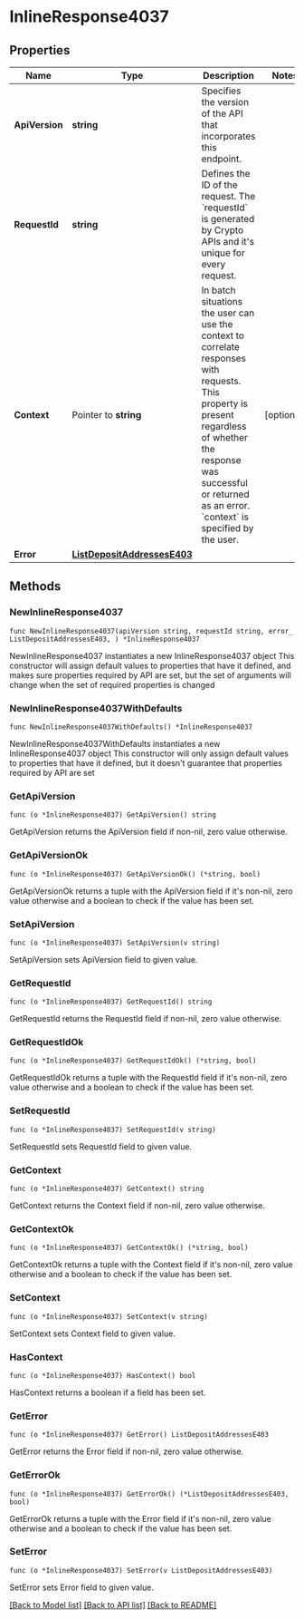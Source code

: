 # InlineResponse4037

## Properties

Name | Type | Description | Notes
------------ | ------------- | ------------- | -------------
**ApiVersion** | **string** | Specifies the version of the API that incorporates this endpoint. | 
**RequestId** | **string** | Defines the ID of the request. The &#x60;requestId&#x60; is generated by Crypto APIs and it&#39;s unique for every request. | 
**Context** | Pointer to **string** | In batch situations the user can use the context to correlate responses with requests. This property is present regardless of whether the response was successful or returned as an error. &#x60;context&#x60; is specified by the user. | [optional] 
**Error** | [**ListDepositAddressesE403**](ListDepositAddressesE403.md) |  | 

## Methods

### NewInlineResponse4037

`func NewInlineResponse4037(apiVersion string, requestId string, error_ ListDepositAddressesE403, ) *InlineResponse4037`

NewInlineResponse4037 instantiates a new InlineResponse4037 object
This constructor will assign default values to properties that have it defined,
and makes sure properties required by API are set, but the set of arguments
will change when the set of required properties is changed

### NewInlineResponse4037WithDefaults

`func NewInlineResponse4037WithDefaults() *InlineResponse4037`

NewInlineResponse4037WithDefaults instantiates a new InlineResponse4037 object
This constructor will only assign default values to properties that have it defined,
but it doesn't guarantee that properties required by API are set

### GetApiVersion

`func (o *InlineResponse4037) GetApiVersion() string`

GetApiVersion returns the ApiVersion field if non-nil, zero value otherwise.

### GetApiVersionOk

`func (o *InlineResponse4037) GetApiVersionOk() (*string, bool)`

GetApiVersionOk returns a tuple with the ApiVersion field if it's non-nil, zero value otherwise
and a boolean to check if the value has been set.

### SetApiVersion

`func (o *InlineResponse4037) SetApiVersion(v string)`

SetApiVersion sets ApiVersion field to given value.


### GetRequestId

`func (o *InlineResponse4037) GetRequestId() string`

GetRequestId returns the RequestId field if non-nil, zero value otherwise.

### GetRequestIdOk

`func (o *InlineResponse4037) GetRequestIdOk() (*string, bool)`

GetRequestIdOk returns a tuple with the RequestId field if it's non-nil, zero value otherwise
and a boolean to check if the value has been set.

### SetRequestId

`func (o *InlineResponse4037) SetRequestId(v string)`

SetRequestId sets RequestId field to given value.


### GetContext

`func (o *InlineResponse4037) GetContext() string`

GetContext returns the Context field if non-nil, zero value otherwise.

### GetContextOk

`func (o *InlineResponse4037) GetContextOk() (*string, bool)`

GetContextOk returns a tuple with the Context field if it's non-nil, zero value otherwise
and a boolean to check if the value has been set.

### SetContext

`func (o *InlineResponse4037) SetContext(v string)`

SetContext sets Context field to given value.

### HasContext

`func (o *InlineResponse4037) HasContext() bool`

HasContext returns a boolean if a field has been set.

### GetError

`func (o *InlineResponse4037) GetError() ListDepositAddressesE403`

GetError returns the Error field if non-nil, zero value otherwise.

### GetErrorOk

`func (o *InlineResponse4037) GetErrorOk() (*ListDepositAddressesE403, bool)`

GetErrorOk returns a tuple with the Error field if it's non-nil, zero value otherwise
and a boolean to check if the value has been set.

### SetError

`func (o *InlineResponse4037) SetError(v ListDepositAddressesE403)`

SetError sets Error field to given value.



[[Back to Model list]](../README.md#documentation-for-models) [[Back to API list]](../README.md#documentation-for-api-endpoints) [[Back to README]](../README.md)


